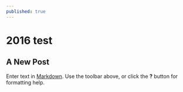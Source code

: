 ```yaml
---
published: true
---
```



# 2016 test

## A New Post

Enter text in [Markdown](http://daringfireball.net/projects/markdown/). Use the toolbar above, or click the **?** button for formatting help.
